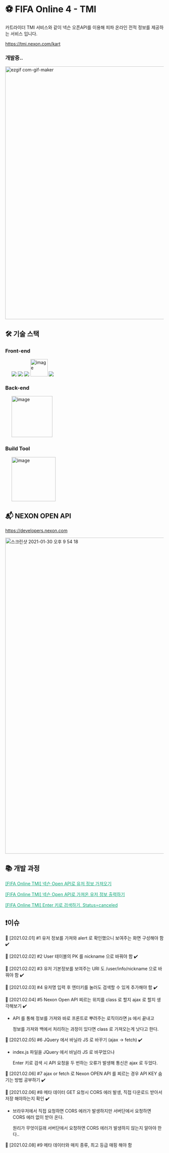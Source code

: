 # ⚽️ FIFA Online 4 - TMI

카트라이더 TMI 서비스와 같이 넥슨 오픈API를 이용해 피파 온라인 전적 정보를 제공하는 서비스 입니다.

https://tmi.nexon.com/kart

### 개발중..

<img src="https://user-images.githubusercontent.com/54533309/107150466-41d41000-69a1-11eb-9ac1-d5f231cb76c5.gif" alt="ezgif com-gif-maker" width="800" />

## 🛠 기술 스택

### Front-end

&nbsp;&nbsp;&nbsp;&nbsp;&nbsp;<img src="https://img.icons8.com/color/48/000000/html-5.png"/> <img src="https://img.icons8.com/color/48/000000/css3.png"/> <img src="https://img.icons8.com/color/48/000000/javascript-logo-1.png"/> <img src="https://user-images.githubusercontent.com/54533309/105577337-40f58880-5dbc-11eb-8aa5-24e767a38beb.png" alt="image" width="55"> <img src="https://img.icons8.com/color/48/000000/bootstrap.png"/>

### Back-end

&nbsp;&nbsp;&nbsp;&nbsp;&nbsp;<img src="https://user-images.githubusercontent.com/54533309/105580728-66d95800-5dd1-11eb-8d5c-3d0c254ed9f3.png" alt="image" width="130">

### Build Tool

&nbsp;&nbsp;&nbsp;&nbsp;&nbsp;<img src="https://user-images.githubusercontent.com/54533309/105578727-866a8380-5dc5-11eb-889e-67692d130c06.png" alt="image" width="140">

## 📬 NEXON OPEN API

https://developers.nexon.com

<img src="https://user-images.githubusercontent.com/54533309/106356814-b675d180-6345-11eb-8220-3eb5ec183ea5.png" alt="스크린샷 2021-01-30 오후 9 54 18" width="1000">

## 📚 개발 과정

<a href="https://nam-ki-bok.github.io/spring/UserInfo/" style="color:#0FA678">[FIFA Online TMI] 넥슨 Open API로 유저 정보 가져오기</a>

<a href="https://nam-ki-bok.github.io/spring/ViewUserInfo/" style="color:#0FA678">[FIFA Online TMI] 넥슨 Open API로 가져온 유저 정보 출력하기</a>

<a href="https://nam-ki-bok.github.io/spring/StatusCanceled/" style="color:#0FA678">[FIFA Online TMI] Enter 키로 검색하기, Status=canceled</a>

## ❗️이슈

📌 [2021.02.01] #1 유저 정보를 가져와 alert 로 확인했으니 보여주는 화면 구성해야 함 ✔️

📌 [2021.02.02] #2 User 테이블의 PK 를 nickname 으로 바꿔야 함 ✔️

📌 [2021.02.02] #3 유저 기본정보를 보여주는 URI 도 /user/info/nickname 으로 바꿔야 함 ✔️

📌 [2021.02.03] #4 유저명 입력 후 엔터키를 눌러도 검색할 수 있게 추가해야 함 ✔️

📌 [2021.02.04] #5 Nexon Open API 찌르는 위치를 class 로 할지 ajax 로 할지 생각해보기 ✔️

- API 를 통해 정보를 가져와 바로 프론트로 뿌려주는 로직이라면 js 에서 끝내고 

  정보를 가져와 백에서 처리하는 과정이 있다면 class 로 가져오는게 낫다고 한다.

📌 [2021.02.05] #6 JQuery 에서 바닐라 JS 로 바꾸기 (ajax &rarr; fetch) ✔️
- index.js 파일을 JQuery 에서 바닐라 JS 로 바꾸었으나 

  Enter 키로 검색 시 API 요청을 두 번하는 오류가 발생해 통신은 ajax 로 두었다. 

📌 [2021.02.06] #7 ajax or fetch 로 Nexon OPEN API 를 찌르는 경우 API KEY 숨기는 방법 공부하기 ✔️

📌 [2021.02.06] #8 메타 데이터 GET 요청시 CORS 에러 발생, 직접 다운로드 받아서 저장 해야하는지 확인 ✔️

- 브라우저에서 직접 요청하면 CORS 에러가 발생하지만 서버단에서 요청하면 CORS 에러 없이 받아 온다.

  원리가 무엇이길래 서버단에서 요청하면 CORS 에러가 발생하지 않는지 알아야 한다..

📌 [2021.02.08] #9 메타 데이터와 매치 종류, 최고 등급 매핑 해야 함